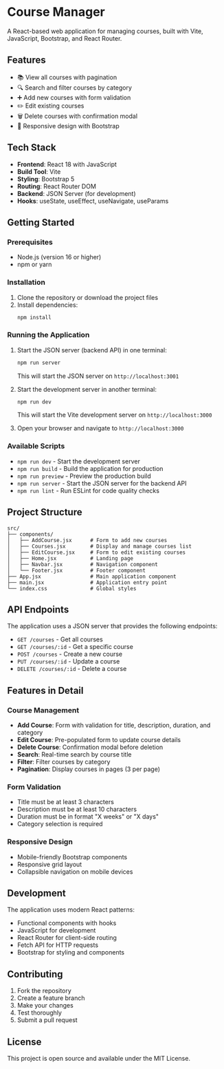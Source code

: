 # Course Manager

A React-based web application for managing courses, built with Vite, JavaScript, Bootstrap, and React Router.

## Features

- 📚 View all courses with pagination
- 🔍 Search and filter courses by category
- ➕ Add new courses with form validation
- ✏️ Edit existing courses
- 🗑️ Delete courses with confirmation modal
- 📱 Responsive design with Bootstrap

## Tech Stack

- **Frontend**: React 18 with JavaScript
- **Build Tool**: Vite
- **Styling**: Bootstrap 5
- **Routing**: React Router DOM
- **Backend**: JSON Server (for development)
- **Hooks**: useState, useEffect, useNavigate, useParams

## Getting Started

### Prerequisites

- Node.js (version 16 or higher)
- npm or yarn

### Installation

1. Clone the repository or download the project files
2. Install dependencies:
   ```bash
   npm install
   ```

### Running the Application

1. Start the JSON server (backend API) in one terminal:
   ```bash
   npm run server
   ```
   This will start the JSON server on `http://localhost:3001`

2. Start the development server in another terminal:
   ```bash
   npm run dev
   ```
   This will start the Vite development server on `http://localhost:3000`

3. Open your browser and navigate to `http://localhost:3000`

### Available Scripts

- `npm run dev` - Start the development server
- `npm run build` - Build the application for production
- `npm run preview` - Preview the production build
- `npm run server` - Start the JSON server for the backend API
- `npm run lint` - Run ESLint for code quality checks

## Project Structure

```
src/
├── components/
│   ├── AddCourse.jsx      # Form to add new courses
│   ├── Courses.jsx        # Display and manage courses list
│   ├── EditCourse.jsx     # Form to edit existing courses
│   ├── Home.jsx           # Landing page
│   ├── Navbar.jsx         # Navigation component
│   └── Footer.jsx         # Footer component
├── App.jsx                # Main application component
├── main.jsx               # Application entry point
└── index.css              # Global styles
```

## API Endpoints

The application uses a JSON server that provides the following endpoints:

- `GET /courses` - Get all courses
- `GET /courses/:id` - Get a specific course
- `POST /courses` - Create a new course
- `PUT /courses/:id` - Update a course
- `DELETE /courses/:id` - Delete a course

## Features in Detail

### Course Management
- **Add Course**: Form with validation for title, description, duration, and category
- **Edit Course**: Pre-populated form to update course details
- **Delete Course**: Confirmation modal before deletion
- **Search**: Real-time search by course title
- **Filter**: Filter courses by category
- **Pagination**: Display courses in pages (3 per page)

### Form Validation
- Title must be at least 3 characters
- Description must be at least 10 characters
- Duration must be in format "X weeks" or "X days"
- Category selection is required

### Responsive Design
- Mobile-friendly Bootstrap components
- Responsive grid layout
- Collapsible navigation on mobile devices

## Development

The application uses modern React patterns:
- Functional components with hooks
- JavaScript for development
- React Router for client-side routing
- Fetch API for HTTP requests
- Bootstrap for styling and components

## Contributing

1. Fork the repository
2. Create a feature branch
3. Make your changes
4. Test thoroughly
5. Submit a pull request

## License

This project is open source and available under the MIT License.
